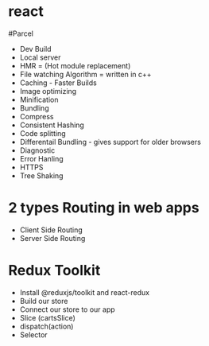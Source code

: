 # react



#Parcel
- Dev Build
- Local server
- HMR = (Hot module replacement)
- File watching Algorithm = written in c++
- Caching - Faster Builds
- Image optimizing
- Minification
- Bundling
- Compress
- Consistent Hashing
- Code splitting
- Differentail Bundling - gives support for older browsers
- Diagnostic
- Error Hanling
- HTTPS
- Tree Shaking

# 2 types Routing in web apps
- Client Side Routing
- Server Side Routing


# Redux Toolkit
 - Install @reduxjs/toolkit and react-redux
 - Build our store
 - Connect our store to our app
 - Slice (cartsSlice)
 - dispatch(action)
 - Selector
